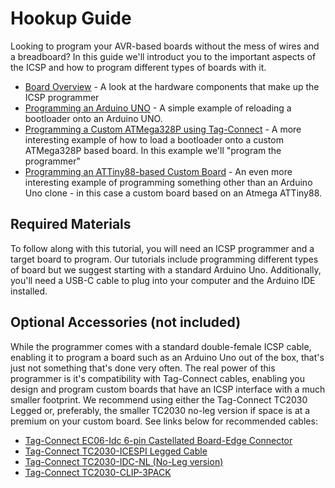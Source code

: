 # Hookup Guide

Looking to program your AVR-based boards without the mess of wires and a breadboard?  In this guide we'll introduct you to the important aspects of the ICSP and how to program different types of boards with it.

- [Board Overview](/Board-Overview.md) - A look at the hardware components that make up the ICSP programmer
- [Programming an Arduino UNO](/Programming-an-Arduino-Uno.md) - A simple example of reloading a bootloader onto an Arduino UNO.
- [Programming a Custom ATMega328P using Tag-Connect](/Programming-a-Custom-ATMega328P.md) - A more interesting example of how to load a bootloader onto a custom ATMega328P based board.  In this example we'll "program the programmer"
- [Programming an ATTiny88-based Custom Board](/Programming-a-Custom-ATTiny88.md) - An even more interesting example of programming something other than an Arduino Uno clone - in this case a custom board based on an Atmega ATTiny88.


## Required Materials

To follow along with this tutorial, you will need an ICSP programmer and a target board to program.  Our tutorials include programming different types of board but we suggest starting with a standard Arduino Uno.  Additionally, you'll need a USB-C cable to plug into your computer and the Arduino IDE installed.

## Optional Accessories (not included)

While the programmer comes with a standard double-female ICSP cable, enabling it to program a board such as an Arduino Uno out of the box, that's just not something that's done very often.  The real power of this programmer is it's compatibility with Tag-Connect cables, enabling you design and program custom boards that have an ICSP interface with a much smaller footprint.  We recommend using either the Tag-Connect TC2030 Legged or, preferably, the smaller TC2030 no-leg version if space is at a premium on your custom board.  See links below for recommended cables:

- [Tag-Connect EC06-Idc 6-pin Castellated Board-Edge Connector](https://www.tag-connect.com/product/ec-06-pcb-edge-connector)
- [Tag-Connect TC2030-ICESPI Legged Cable](https://www.tag-connect.com/product/tc2030-icespi-legged-cable-for-use-with-atmel-ice?attribute_orientation=LEMTA+-+Ribbon+Connector+reversed+for+Atmel-ICE)
- [Tag-Connect TC2030-IDC-NL (No-Leg version)](https://www.tag-connect.com/product/tc2030-idc-nl)
- [Tag-Connect TC2030-CLIP-3PACK](https://www.tag-connect.com/product/tc2030-retaining-clip-board-3-pack)


